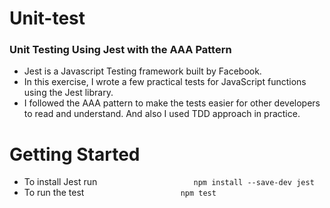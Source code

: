 # Unit-test

### Unit Testing Using Jest with the AAA Pattern

- Jest is a Javascript Testing framework built by Facebook.
- In this exercise, I wrote a few practical tests for JavaScript functions using the Jest library.
- I followed the AAA pattern to make the tests easier for other developers to read and understand. And also I used TDD approach in practice.

# Getting Started

- To install Jest run `                      npm install --save-dev jest
                    `
- To run the test `                      npm test
                    `
